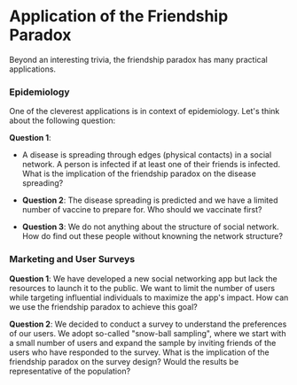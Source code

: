# Application of the Friendship Paradox

Beyond an interesting trivia, the friendship paradox has many practical applications.


### Epidemiology
One of the cleverest applications is in context of epidemiology. Let's think about the following question:

**Question 1**:
- A disease is spreading through edges (physical contacts) in a social network. A person is infected if at least one of their friends is infected. What is the implication of the friendship paradox on the disease spreading?

- **Question 2**: The disease spreading is predicted and we have a limited number of vaccine to prepare for. Who should we vaccinate first?

- **Question 3**: We do not anything about the structure of social network. How do find out these people without knowning the network structure?

### Marketing and User Surveys

**Question 1**: We have developed a new social networking app but lack the resources to launch it to the public. We want to limit the number of users while targeting influential individuals to maximize the app's impact. How can we use the friendship paradox to achieve this goal?

**Question 2**: We decided to conduct a survey to understand the preferences of our users. We adopt so-called "snow-ball sampling", where we start with a small number of users and expand the sample by inviting friends of the users who have responded to the survey. What is the implication of the friendship paradox on the survey design? Would the results be representative of the population?